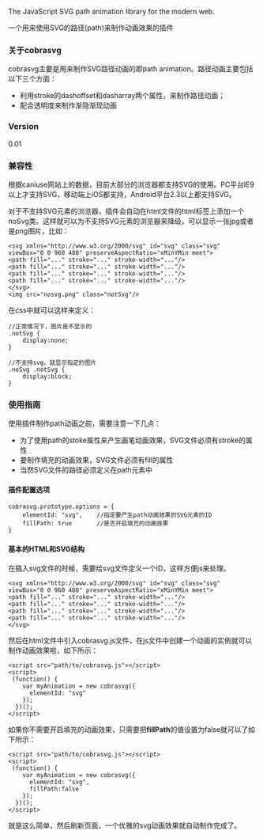 The JavaScript SVG path animation library for the modern web. 

一个用来使用SVG的路径(path)来制作动画效果的插件

### 关于cobrasvg

cobrasvg主要是用来制作SVG路径动画的即path animation。路径动画主要包括以下三个方面：

* 利用stroke的dashoffset和dasharray两个属性，来制作路径动画；
* 配合透明度来制作渐隐渐现动画

### Version

0.01

### 兼容性

根据caniuse网站上的数据，目前大部分的浏览器都支持SVG的使用。PC平台IE9以上才支持SVG，移动端上iOS都支持，Android平台2.3以上都支持SVG。

对于不支持SVG元素的浏览器，插件会自动在html文件的html标签上添加一个noSvg类。这样就可以为不支持SVG元素的浏览器来降级，可以显示一张jpg或者是png图片，比如：

	<svg xmlns="http://www.w3.org/2000/svg" id="svg" class="svg" viewBox="0 0 960 480" preserveAspectRatio="xMinYMin meet">
    <path fill="..." stroke="..." stroke-width="..."/>
    <path fill="..." stroke="..." stroke-width="..."/>
    <path fill="..." stroke="..." stroke-width="..."/>
    <path fill="..." stroke="..." stroke-width="..."/>
    </svg>
    <img src="nosvg.png" class="notSvg"/>
    
在css中就可以这样来定义：
	
	//正常情况下，图片是不显示的
	.notSvg {
		display:none;
	}
	
	//不支持svg，就显示指定的图片
	.noSvg .notSvg {
		display:block;
	}
	

### 使用指南

使用插件制作path动画之前，需要注意一下几点：

* 为了使用path的stoke属性来产生画笔动画效果，SVG文件必须有stroke的属性
* 要制作填充的动画效果，SVG文件必须有fill的属性
* 当然SVG文件的路径必须定义在path元素中

#### 插件配置选项

	cobrasvg.prototype.options = {
		elementId: "svg",    //指定要产生path动画效果的SVG元素的ID
		fillPath: true       //是否开启填充的动画效果
	}


#### 基本的HTML和SVG结构

在插入svg文件的时候，需要给svg文件定义一个ID，这样方便js来处理。

	<svg xmlns="http://www.w3.org/2000/svg" id="svg" class="svg" viewBox="0 0 960 480" preserveAspectRatio="xMinYMin meet">
    <path fill="..." stroke="..." stroke-width="..."/>
    <path fill="..." stroke="..." stroke-width="..."/>
    <path fill="..." stroke="..." stroke-width="..."/>
    <path fill="..." stroke="..." stroke-width="..."/>
    </svg>
    
然后在html文件中引入cobrasvg.js文件，在js文件中创建一个动画的实例就可以制作动画效果啦，如下所示：

	<script src="path/to/cobrasvg.js"></script>
    <script>
     (function() {
	    var myAnimation = new cobrasvg({
	      elementId: "svg"
	    });
	  })();
    </script>
    
如果你不需要开启填充的动画效果，只需要把**fillPath**的值设置为false就可以了如下所示：

	<script src="path/to/cobrasvg.js"></script>
    <script>
     (function() {
	    var myAnimation = new cobrasvg({
	      elementId: "svg",
	      fillPath:false
	    });
	  })();
    </script>
    
就是这么简单，然后刷新页面，一个优雅的svg动画效果就自动制作完成了。


      
   







